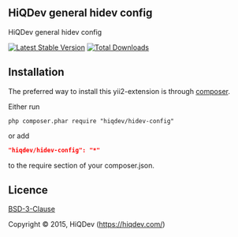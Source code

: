 HiQDev general hidev config
---------------------------

HiQDev general hidev config

[![Latest Stable Version](https://poser.pugx.org/hiqdev/hidev-config/v/stable.png)](https://packagist.org/packages/hiqdev/hidev-config)
[![Total Downloads](https://poser.pugx.org/hiqdev/hidev-config/downloads.png)](https://packagist.org/packages/hiqdev/hidev-config)

## Installation

The preferred way to install this yii2-extension is through [composer](http://getcomposer.org/download/).

Either run

```
php composer.phar require "hiqdev/hidev-config"
```

or add

```json
"hiqdev/hidev-config": "*"
```

to the require section of your composer.json.

## Licence

[BSD-3-Clause](http://choosealicense.com/licenses/bsd-3-clause)

Copyright © 2015, HiQDev (https://hiqdev.com/)
